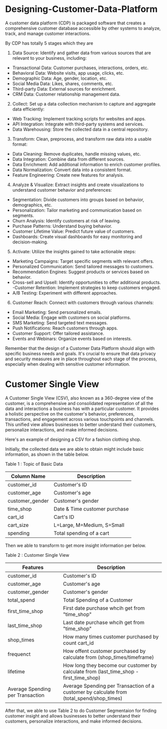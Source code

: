 # Designing-Customer-Data-Platform

A customer data platform (CDP) is packaged software that creates a comprehensive customer database accessible by other systems to analyze, track, and manage customer interactions.

By CDP has totally 5 stages which they are

1. Data Source:
Identify and gather data from various sources that are relevant to your business, including:

- Transactional Data: Customer purchases, interactions, orders, etc.
- Behavioral Data: Website visits, app usage, clicks, etc.
- Demographic Data: Age, gender, location, etc.
- Social Media Data: Likes, shares, comments, etc.
- Third-party Data: External sources for enrichment.
- CRM Data: Customer relationship management data.

2. Collect:
Set up a data collection mechanism to capture and aggregate data efficiently:

- Web Tracking: Implement tracking scripts for websites and apps.
- API Integration: Integrate with third-party systems and services.
- Data Warehousing: Store the collected data in a central repository.
  
3. Transform:
Clean, preprocess, and transform raw data into a usable format:

- Data Cleaning: Remove duplicates, handle missing values, etc.
- Data Integration: Combine data from different sources.
- Data Enrichment: Add additional information to enrich customer profiles.
- Data Normalization: Convert data into a consistent format.
- Feature Engineering: Create new features for analysis.
  
4. Analyze & Visualize:
Extract insights and create visualizations to understand customer behavior and preferences:

- Segmentation: Divide customers into groups based on behavior, demographics, etc.
- Personalization: Tailor marketing and communication based on segments.
- Churn Analysis: Identify customers at risk of leaving.
- Purchase Patterns: Understand buying behavior.
- Customer Lifetime Value: Predict future value of customers.
- Dashboards: Create visual dashboards for easy monitoring and decision-making.
  
5. Activate:
Utilize the insights gained to take actionable steps:

- Marketing Campaigns: Target specific segments with relevant offers.
- Personalized Communication: Send tailored messages to customers.
- Recommendation Engines: Suggest products or services based on behavior.
- Cross-sell and Upsell: Identify opportunities to offer additional products.
-Customer Retention: Implement strategies to keep customers engaged.
- A/B Testing: Experiment with different approaches.
  
6. Customer Reach:
Connect with customers through various channels:

- Email Marketing: Send personalized emails.
- Social Media: Engage with customers on social platforms.
- SMS Marketing: Send targeted text messages.
- Push Notifications: Reach customers through apps.
- Customer Support: Offer tailored assistance.
- Events and Webinars: Organize events based on interests.
  
Remember that the design of a Customer Data Platform should align with specific business needs and goals. It's crucial to ensure that data privacy and security measures are in place throughout each stage of the process, especially when dealing with sensitive customer information.


# Customer Single View

A Customer Single View (CSV), also known as a 360-degree view of the customer, is a comprehensive and consolidated representation of all the data and interactions a business has with a particular customer. It provides a holistic perspective on the customer's behavior, preferences, transactions, and engagement across various touchpoints and channels. This unified view allows businesses to better understand their customers, personalize interactions, and make informed decisions.

Here's an example of designing a CSV for a fashion clothing shop.

Initially, the collected data we are able to obtain might include basic information, as shown in the table below.

Table 1 : Topic of Basic Data

| Column Name  | Description |
| ------------ | ----------- |
| customer_id  | Customer's ID  |
| customer_age | Customer's age |
| customer_gender | Customer's gender |
| time_shop | Date & Time customer purchase |
| cart_id | Cart's ID |
| cart_size | L=Large, M=Medium, S=Small |
| spending | Total spending of a cart |

Then we able to transform to get more insight information per below.

Table 2 : Customer Single View

| Features  | Description |
| ------------ | ----------- |
| customer_id  | Customer's ID  |
| customer_age | Customer's age |
| customer_gender | Customer's gender |
| total_spend | Total Spending of a Customer |
| first_time_shop | First date purchase whcih get from "time_shop" |
| last_time_shop | Last date purchase whcih get from "time_shop" |
| shop_times | How many times customer purchased by count cart_id |
| frequenct | How offent customer purchased by calculate from (shop_times/timeframe) |
| lifetime | How long they become our customer by calculate from (last_time_shop - first_time_shop) |
| Average Spending per Transaction | Average Spending per Transaction of a customer by calculate from (total_spend/shop_times)|


After that, we able to use Table 2 to do Customer Segmentaion for finding customer insight and allows businesses to better understand their customers, personalize interactions, and make informed decisions.

